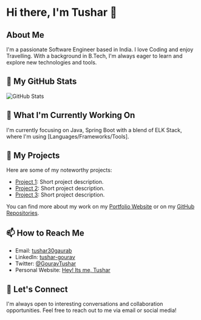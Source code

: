 <!-- 
### Hi there 👋

**tushar30gaurab/tushar30gaurab** is a ✨ _special_ ✨ repository because its `README.md` (this file) appears on your GitHub profile.

Here are some ideas to get you started:

- 🔭 I’m currently working on ...
- 🌱 I’m currently learning ...
- 👯 I’m looking to collaborate on ...
- 🤔 I’m looking for help with ...
- 💬 Ask me about ...
- 📫 How to reach me: ...
- 😄 Pronouns: ...
- ⚡ Fun fact: ...

-->

  # Hi there, I'm Tushar 👋

## About Me

I'm a passionate Software Engineer based in India. I love Coding and enjoy Travelling. With a background in B.Tech, I'm always eager to learn and explore new technologies and tools.

## 🔭 My GitHub Stats

![GitHub Stats](https://github-readme-stats.vercel.app/api?username=tushar30gaurab&show_icons=true&theme=dark)

## 🌱 What I'm Currently Working On

I'm currently focusing on Java, Spring Boot with a blend of ELK Stack, where I'm using [Languages/Frameworks/Tools].

## 🚀 My Projects

Here are some of my noteworthy projects:

- [Project 1](link-to-project1): Short project description.
- [Project 2](link-to-project2): Short project description.
- [Project 3](link-to-project3): Short project description.

You can find more about my work on my [Portfolio Website](link-to-portfolio) or on my [GitHub Repositories](https://github.com/YourUsername?tab=repositories).

## 📫 How to Reach Me

- Email: [tushar30gaurab](mailto:tushar30gaurab@gmail.com)
- LinkedIn: [tushar-gourav](https://www.linkedin.com/in/tushar-gourav)
- Twitter: [@GouravTushar](https://twitter.com/GouravTuahar)
- Personal Website: [Hey! Its me, Tushar](https://tushar30gaurab.github.io/hey_portfolio/)

## 💬 Let's Connect

I'm always open to interesting conversations and collaboration opportunities. Feel free to reach out to me via email or social media!

<!-- Optional: Add badges, gif, or any additional information you'd like to showcase -->

